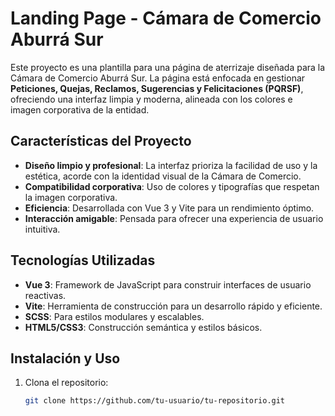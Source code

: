 # Landing Page - Cámara de Comercio Aburrá Sur

Este proyecto es una plantilla para una página de aterrizaje diseñada para la Cámara de Comercio Aburrá Sur. La página está enfocada en gestionar **Peticiones, Quejas, Reclamos, Sugerencias y Felicitaciones (PQRSF)**, ofreciendo una interfaz limpia y moderna, alineada con los colores e imagen corporativa de la entidad.

## Características del Proyecto

- **Diseño limpio y profesional**: La interfaz prioriza la facilidad de uso y la estética, acorde con la identidad visual de la Cámara de Comercio.
- **Compatibilidad corporativa**: Uso de colores y tipografías que respetan la imagen corporativa.
- **Eficiencia**: Desarrollada con Vue 3 y Vite para un rendimiento óptimo.
- **Interacción amigable**: Pensada para ofrecer una experiencia de usuario intuitiva.

## Tecnologías Utilizadas

- **Vue 3**: Framework de JavaScript para construir interfaces de usuario reactivas.
- **Vite**: Herramienta de construcción para un desarrollo rápido y eficiente.
- **SCSS**: Para estilos modulares y escalables.
- **HTML5/CSS3**: Construcción semántica y estilos básicos.

## Instalación y Uso

1. Clona el repositorio:

   ```bash
   git clone https://github.com/tu-usuario/tu-repositorio.git

   
